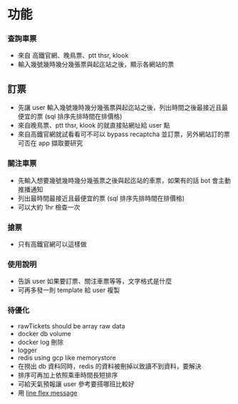# 功能

### 查詢車票

- 來自 高鐵官網、晚鳥票、ptt thsr, klook
- 輸入幾號幾時幾分幾張票與起迄站之後，顯示各網站的票

## 訂票

- 先讓 user 輸入幾號幾時幾分幾張票與起迄站之後，列出時間之後最接近且最便宜的票 (sql 排序先排時間在排價格)
- 來自晚鳥票、ptt thsr, klook 的就直接貼網址給 user 點
- 來自高鐵官網就試看看可不可以 bypass recaptcha 並訂票，另外網站訂的票可否在 app 擷取要研究

### 關注車票

- 先輸入想要幾號幾時幾分幾張票之後與起迄站的車票，如果有的話 bot 會主動推播通知
- 列出最時間最接近且最便宜的票 (sql 排序先排時間在排價格)
- 可以大約 1hr 檢查一次

### 搶票

- 只有高鐵官網可以這樣做

### 使用說明

- 告訴 user 如果要訂票、關注車票等等，文字格式是什麼
- 可再多發一則 template 給 user 複製

### 待優化

- rawTickets should be array raw data
- docker db volume
- docker log 刪除
- logger
- redis using gcp like memorystore
- 在撈出 db 資料同時，redis 的資料被刪掉以致讀不到資料，要解決
- 排序可再加上依照乘車時間長短排序
- 可給天氣預報讓 user 參考要搭哪班比較好
- 用 [line flex message](https://developers.line.biz/en/docs/messaging-api/using-flex-messages/)
